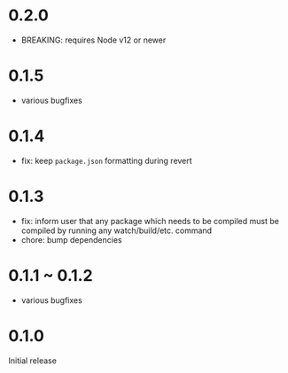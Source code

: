 # 0.2.0

- BREAKING: requires Node v12 or newer

# 0.1.5

- various bugfixes

# 0.1.4

- fix: keep `package.json` formatting during revert

# 0.1.3

- fix: inform user that any package which needs to be compiled must be compiled by running any watch/build/etc. command
- chore: bump dependencies

# 0.1.1 ~ 0.1.2

- various bugfixes

# 0.1.0

Initial release
